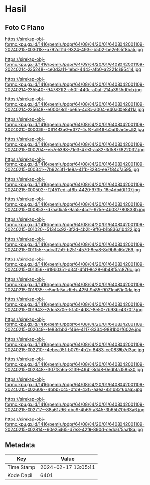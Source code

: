 # Hasil

## Foto C Plano

https://sirekap-obj-formc.kpu.go.id/1416/pemilu/pdpr/64/08/04/20/01/6408042001109-20240215-003018--a792dd1d-9324-4936-b502-be2ef05f8ba5.jpg

https://sirekap-obj-formc.kpu.go.id/1416/pemilu/pdpr/64/08/04/20/01/6408042001109-20240214-235248--ce0d3a11-1ebd-4443-afb0-a2221c895414.jpg

https://sirekap-obj-formc.kpu.go.id/1416/pemilu/pdpr/64/08/04/20/01/6408042001109-20240214-235540--947831f2-c50f-440d-a0af-214a3935d0cb.jpg

https://sirekap-obj-formc.kpu.go.id/1416/pemilu/pdpr/64/08/04/20/01/6408042001109-20240214-235648--e000e8d1-be6a-4c8c-a004-e40a00e8411a.jpg

https://sirekap-obj-formc.kpu.go.id/1416/pemilu/pdpr/64/08/04/20/01/6408042001109-20240215-000038--081442a6-e377-4cf0-b849-b5af6de4ec82.jpg

https://sirekap-obj-formc.kpu.go.id/1416/pemilu/pdpr/64/08/04/20/01/6408042001109-20240215-000204--e57e5398-71e3-47e3-aa82-3d5876822032.jpg

https://sirekap-obj-formc.kpu.go.id/1416/pemilu/pdpr/64/08/04/20/01/6408042001109-20240215-000341--7b92c6f1-1e9a-41fb-8284-ee7f84c7a595.jpg

https://sirekap-obj-formc.kpu.go.id/1416/pemilu/pdpr/64/08/04/20/01/6408042001109-20240215-000502--f24511ed-af6b-4420-973b-16c4dbd0f107.jpg

https://sirekap-obj-formc.kpu.go.id/1416/pemilu/pdpr/64/08/04/20/01/6408042001109-20240215-000853--d7aa0ba5-9aa5-4cde-975e-4b037280833b.jpg

https://sirekap-obj-formc.kpu.go.id/1416/pemilu/pdpr/64/08/04/20/01/6408042001109-20240215-001020--5134cc92-3f2d-4b2b-9ff6-b1b836a1b422.jpg

https://sirekap-obj-formc.kpu.go.id/1416/pemilu/pdpr/64/08/04/20/01/6408042001109-20240215-001155--adca12b9-b251-4570-8ea8-8c9b6cf6c269.jpg

https://sirekap-obj-formc.kpu.go.id/1416/pemilu/pdpr/64/08/04/20/01/6408042001109-20240215-001356--619b0351-d34f-4f41-8c28-6b48f5ac876c.jpg

https://sirekap-obj-formc.kpu.go.id/1416/pemilu/pdpr/64/08/04/20/01/6408042001109-20240215-001835--c5ae1e5a-dfeb-425f-9a85-9071ea60e0da.jpg

https://sirekap-obj-formc.kpu.go.id/1416/pemilu/pdpr/64/08/04/20/01/6408042001109-20240215-001943--2dc5370e-51a0-4d87-8e50-7b93be4370f7.jpg

https://sirekap-obj-formc.kpu.go.id/1416/pemilu/pdpr/64/08/04/20/01/6408042001109-20240215-002049--fe83dbb3-f46e-4117-8334-9881b0ef602e.jpg

https://sirekap-obj-formc.kpu.go.id/1416/pemilu/pdpr/64/08/04/20/01/6408042001109-20240215-002210--4ebea05f-b079-4b2c-8483-ce0839b7d3ae.jpg

https://sirekap-obj-formc.kpu.go.id/1416/pemilu/pdpr/64/08/04/20/01/6408042001109-20240215-002348--307f8b6a-3139-494f-8dd8-0edbfa058530.jpg

https://sirekap-obj-formc.kpu.go.id/1416/pemilu/pdpr/64/08/04/20/01/6408042001109-20240215-002609--4bbb8c45-0fd9-43f5-aaea-831b83f6baa5.jpg

https://sirekap-obj-formc.kpu.go.id/1416/pemilu/pdpr/64/08/04/20/01/6408042001109-20240215-002717--88a61796-dbc9-4b69-a345-3b65b20b63a6.jpg

https://sirekap-obj-formc.kpu.go.id/1416/pemilu/pdpr/64/08/04/20/01/6408042001109-20240215-002814--60e25465-d7e3-42f6-890d-cedc675aa18a.jpg


## Metadata

| Key        | Value               |
| ---------- | ------------------- |
| Time Stamp | 2024-02-17 13:05:41 |
| Kode Dapil | 6401                |



